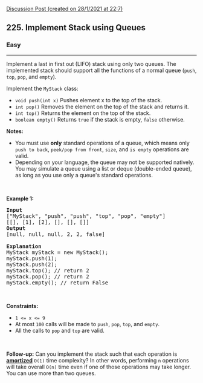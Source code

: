 [Discussion Post (created on 28/1/2021 at 22:7)](https://leetcode.com/problems/implement-stack-using-queues/solution/)  
<h2>225. Implement Stack using Queues</h2><h3>Easy</h3><hr><div><p>Implement a last in first out (LIFO) stack using only two queues. The implemented stack should support all the functions of a normal queue (<code>push</code>, <code>top</code>, <code>pop</code>, and <code>empty</code>).</p>

<p>Implement the <code>MyStack</code> class:</p>

<ul>
	<li><code>void push(int x)</code> Pushes element x to the top of the stack.</li>
	<li><code>int pop()</code> Removes the element on the top of the stack and returns it.</li>
	<li><code>int top()</code> Returns the element on the top of the stack.</li>
	<li><code>boolean empty()</code> Returns <code>true</code> if the stack is empty, <code>false</code> otherwise.</li>
</ul>

<p><b>Notes:</b></p>

<ul>
	<li>You must use <strong>only</strong> standard operations of a queue, which means only <code>push to back</code>, <code>peek/pop from front</code>, <code>size</code>, and <code>is empty</code> operations are valid.</li>
	<li>Depending on your language, the queue may not be supported natively. You may simulate a queue using a list or deque (double-ended queue), as long as you use only a queue's standard operations.</li>
</ul>

<p>&nbsp;</p>
<p><strong>Example 1:</strong></p>

<pre><strong>Input</strong>
["MyStack", "push", "push", "top", "pop", "empty"]
[[], [1], [2], [], [], []]
<strong>Output</strong>
[null, null, null, 2, 2, false]

<strong>Explanation</strong>
MyStack myStack = new MyStack();
myStack.push(1);
myStack.push(2);
myStack.top(); // return 2
myStack.pop(); // return 2
myStack.empty(); // return False
</pre>

<p>&nbsp;</p>
<p><strong>Constraints:</strong></p>

<ul>
	<li><code>1 &lt;= x &lt;= 9</code></li>
	<li>At most <code>100</code>&nbsp;calls will be made to <code>push</code>, <code>pop</code>, <code>top</code>, and <code>empty</code>.</li>
	<li>All the calls to <code>pop</code> and <code>top</code> are valid.</li>
</ul>

<p>&nbsp;</p>
<strong>Follow-up:</strong> Can you implement the stack such that each operation is <strong><a href="https://en.wikipedia.org/wiki/Amortized_analysis" target="_blank">amortized</a></strong> <code>O(1)</code> time complexity? In other words, performing <code>n</code> operations will take overall <code>O(n)</code> time even if one of those operations may take longer. You can use more than two queues.</div>